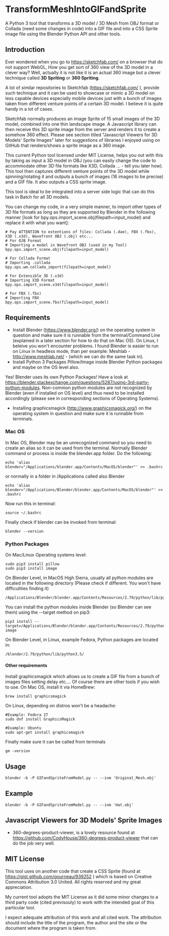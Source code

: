 # TransformMeshIntoGIFandSprite
A Python 3 tool that transforms a 3D model / 3D Mesh from OBJ format or Collada (need some changes in code) into a GIF file and into a CSS Sprite image file using the Blender Python API and other tools.

## Introduction
Ever wondered when you go to https://sketchfab.com/ on a browser that do not support WebGL, How you get sort of 360 view of the 3D model in a clever way? Well, actually it is not like it is an actual 360 image but a clever technique called **3D Spriting** or **360 Spriting**.

A lot of similar repositories to Sketchfab (https://sketchfab.com/ ), provide such technique and it can be used to showcase or mimic a 3D model on less capable devices especially mobile devices just with a bunch of images taken from different venture points of a certain 3D model. I believe it is quite handy in a lot of cases.

Sketchfab normally produces an image Sprite of 15 small images of the 3D model, combined into one thin landscape image. A Javascript library can then receive this 3D sprite image from the server and renders it to create a somehow 360 effect. Please see section titled "Javascript Viewers for 3D Models' Sprite Images" later for suggestions of libraries I enjoyed using on GitHub that renders/shows a sprite image as a 360 image.

This current Python tool licensed under MIT License,  helps you out with this by taking as input a 3D model in OBJ (you can easily change the code to accommodate other 3D file formats like X3D, Collada ...  - tell you later how). This tool then captures different venture points of the 3D model while spinning/rotating it and outputs a bunch of images (16 images to be precise) and a GIF file. It also outputs a CSS sprite image.

This tool is ideal to be integrated into a server side logic that can do this task in Batch for all 3D models.

You can change my code, in a very simple manner, to import other types of 3D file formats as long as they are supported by Blender in the following manner [look for bpy.ops.import_scene.obj(filepath=input_model) and replace it with what you want]:
```
# Pay ATTENTION to extentions of files: Collada (.dae), FBX (.fbx), X3D (.x3d), Wavefront OBJ (.obj) etc...
# For OJB Format
# Importing a model in Wavefront OBJ (used in my Tool)
bpy.ops.import_scene.obj(filepath=input_model)

# For Collada Format
# Importing .collada 
bpy.ops.wm.collada_import(filepath=input_model)

# For Extensible 3D (.x3d)
# Importing X3D Format
bpy.ops.import_scene.x3d(filepath=input_model)

# For FBX (.fbx)
# Importing FBX
bpy.ops.import_scene.fbx(filepath=input_model)

```


## Requirements
* Install Blender (https://www.blender.org/) on the operating system in question and make sure it is runnable from the terminal/Command Line (explained in a later section for how to do that on Mac OS). On Linux, I beleive you won't encounter problems. I found Blender is easier to run on Linux in headless mode, than per example: Meshlab - http://www.meshlab.net/ - (which we can do the same task in).
* Install Python 3 Packages Pillow/Image inside Blender Python packages and maybe on the OS level also. 

Yes! Blender uses its own Python Packages! Have a look at https://blender.stackexchange.com/questions/5287/using-3rd-party-python-modules. Non-common python modules are not recognized by Blender (even if installed on OS level) and thus need to be installed accordingly (please see in corresponding sections of Operating Systems).
* Installing graphicsmagick (http://www.graphicsmagick.org/) on the operating system in question and make sure it is runnable from terminals.

### Mac OS
In Mac OS, Blender may be an unrecognized command so you need to create an alias so it can be used from the terminal. Normally Blender command or process is inside the blender.app folder. Do the following:
```
echo 'alias blender="/Applications/blender.app/Contents/MacOS/blender"' >> .bashrc
```
or normally in a folder in /Applications called also Blender
```
echo 'alias blender="/Applications/Blender/blender.app/Contents/MacOS/blender"' >> .bashrc
```
Now run this in terminal:
```
source ~/.bashrc
```
Finally check if blender can be invoked from terminal:
```
blender --version
```

### Python Packages
On Mac/Linux Operating systems level:
```
sudo pip3 install pillow  
sudo pip3 install image
```
On Blender Level, in MacOS High Sierra, usually all python modules are located in the following directory (Please check if different. You won't have difficulities finding it)
```
/Applications/Blender/blender.app/Contents/Resources/2.79/python/lib/python3.5
```

You can install the python modules inside Blender (so Blender can see them) using the --target method on pip3:
```
pip3 install --target=/Applications/Blender/blender.app/Contents/Resources/2.79/python/lib/python3.5/ image
```
On Blender Level, in Linux, example Fedora, Python packages are located in:
```
/blender/2.79/python/lib/python3.5/
```

#### Other requirements
Install graphicsmagick which allows us to create a GIF file from a bunch of images files setting delay etc.... Of course there are other tools if you wish to use. On Mac OS, install it via HomeBrew:

```
brew install graphicsmagick
```

On Linux, depending on distros won't be a headache:
```
#Example: Fedora 27
sudo dnf install GraphicsMagick

#Example: Ubuntu 
sudo apt-get install graphicsmagick

```
Finally make sure it can be called from terminals
```
gm -version
```

## Usage
```
blender -b -P GIFandSpriteFromModel.py -- --inm 'Original_Mesh.obj'
```

## Example

```
blender -b -P GIFandSpriteFromModel.py -- --inm 'Hat.obj'
```

## Javascript Viewers for 3D Models' Sprite Images
* 360-degrees-product-viewer, is a lovely resource found at https://github.com/CodyHouse/360-degrees-product-viewer that can do the job very well.


## MIT License

This tool uses on another code that create a CSS Sprite (found at https://gist.github.com/gourneau/939252 ) which is based on Creative Commons Attribution 3.0 United. All rights reserved and my great appreciation.

My current tool adopts the MIT License as it did some minor changes to a third party code (cited previsouly) to work with the intended goal of this particular tool.

I expect adequate attribution of this work and all cited work. The attribution should include the title of the program, the author and the site or the document where the program is taken from.
